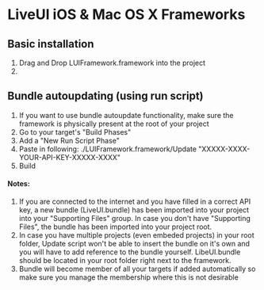 LiveUI iOS & Mac OS X Frameworks
================


## Basic installation

1. Drag and Drop LUIFramework.framework into the project
2. 

## Bundle autoupdating (using run script)
1. If you want to use bundle autoupdate functionality, make sure the framework is physically present at the root of your project
3. Go to your target's "Build Phases"
4. Add a "New Run Script Phase"
5. Paste in following: ./LUIFramework.framework/Update "XXXXX-XXXX-YOUR-API-KEY-XXXXX-XXXX"
6. Build

#### Notes:
1. If you are connected to the internet and you have filled in a correct API key, a new bundle (LiveUI.bundle) has been imported into your project into your "Supporting Files" group. In case you don't have "Supporting Files", the bundle has been imported into your project root.
2. In case you have multiple projects (even embeded projects) in your root folder, Update script won't be able to insert the bundle on it's own and you will have to add reference to the bundle yourself. LibeUI.bundle should be located in your root folder right next to the framework.
3. Bundle will become member of all your targets if added automatically so make sure you manage the membership where this is not desirable